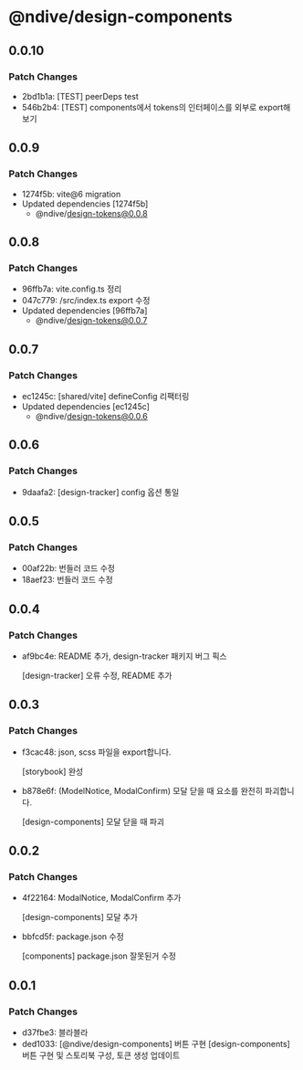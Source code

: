# @ndive/design-components

## 0.0.10

### Patch Changes

- 2bd1b1a: [TEST] peerDeps test
- 546b2b4: [TEST] components에서 tokens의 인터페이스를 외부로 export해보기

## 0.0.9

### Patch Changes

- 1274f5b: vite@6 migration
- Updated dependencies [1274f5b]
  - @ndive/design-tokens@0.0.8

## 0.0.8

### Patch Changes

- 96ffb7a: vite.config.ts 정리
- 047c779: /src/index.ts export 수정
- Updated dependencies [96ffb7a]
  - @ndive/design-tokens@0.0.7

## 0.0.7

### Patch Changes

- ec1245c: [shared/vite] defineConfig 리팩터링
- Updated dependencies [ec1245c]
  - @ndive/design-tokens@0.0.6

## 0.0.6

### Patch Changes

- 9daafa2: [design-tracker] config 옵션 통일

## 0.0.5

### Patch Changes

- 00af22b: 번들러 코드 수정
- 18aef23: 번들러 코드 수정

## 0.0.4

### Patch Changes

- af9bc4e: README 추가, design-tracker 패키지 버그 픽스

    [design-tracker] 오류 수정, README 추가

## 0.0.3

### Patch Changes

- f3cac48: json, scss 파일을 export합니다.

    [storybook] 완성

- b878e6f: (ModelNotice, ModalConfirm) 모달 닫을 때 요소를 완전히 파괴합니다.

    [design-components] 모달 닫을 때 파괴

## 0.0.2

### Patch Changes

- 4f22164: ModalNotice, ModalConfirm 추가

    [design-components] 모달 추가

- bbfcd5f: package.json 수정

    [components] package.json 잘못된거 수정

## 0.0.1

### Patch Changes

- d37fbe3: 블라블라
- ded1033: [@ndive/design-components] 버튼 구현
    [design-components] 버튼 구현 및 스토리북 구성, 토큰 생성 업데이트
